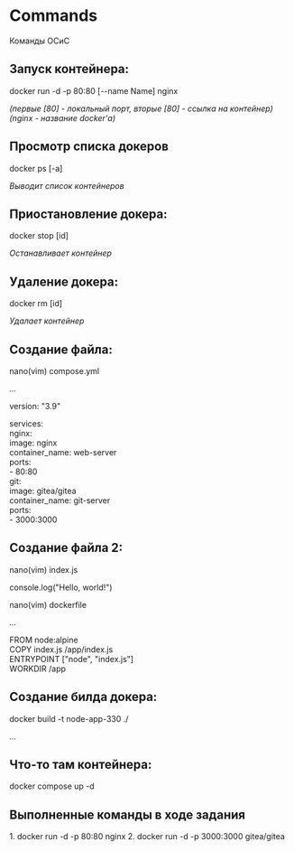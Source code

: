 # Commands
Команды ОСиС

<h2><b>Запуск контейнера:</b></h2> 
docker run -d -p 80:80 [--name Name] nginx
<i><p>(первые [80] - локальный порт, вторые [80] - ссылка на контейнер) (nginx - название docker'а)</p></i>
<p></p>

<h2><b>Просмотр списка докеров</b></h2> 
<p>docker ps [-a]</p>
<i><p>Выводит список контейнеров</p></i>
<p> </p>

<h2><b>Приостановление докера:</b></h2> 
<p>docker stop [id]</p>
<i><p>Останавливает контейнер</p></i>
<p> </p>

<h2><b>Удаление докера:</b></h2> 
<p>docker rm [id]</p>
<i><p>Удалает контейнер</p></i>
<p> </p>

<h2><b>Создание файла:</b></h2> 
<p>nano(vim) compose.yml</p>
<i><p>...</p></i>

<div>
version: "3.9"
<p>
services:</br>
  nginx:</br>
    image: nginx</br>
    container_name: web-server</br>
    ports:</br>
    - 80:80</br>
  git:</br>
    image: gitea/gitea</br>
    container_name: git-server</br>
    ports:</br>
    - 3000:3000</br>
        </p>
</div>

<h2><b>Создание файла 2:</b></h2> 
<p>nano(vim) index.js</p>
<div>
  <p>
    console.log("Hello, world!")</br>
  </p>
</div>

<p>nano(vim) dockerfile</p>
<i><p>...</p></i>

<div>
  <p>
    FROM node:alpine</br>
    COPY index.js /app/index.js</br>
    ENTRYPOINT ["node", "index.js"]</br>
    WORKDIR /app</br>
  </p>
</div>

<h2><b>Создание билда докера:</b></h2> 
<p>docker build -t node-app-330 ./</p>
<i><p>...</p></i>




<h2><b>Что-то там контейнера:</b></h2> 
docker compose up -d
<p></p>

<h2>Выполненные команды в ходе задания</h2>
1. docker run -d -p 80:80 nginx
2. docker run -d -p 3000:3000 gitea/gitea
